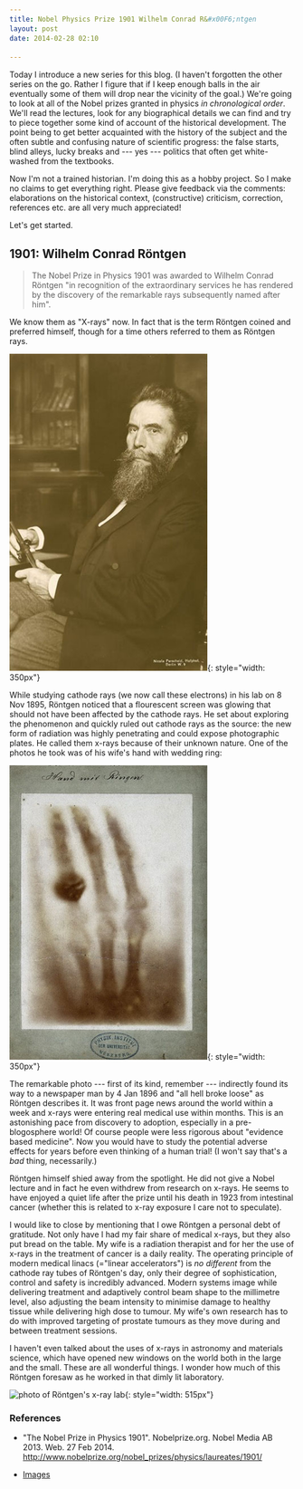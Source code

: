 ```yaml
---
title: Nobel Physics Prize 1901 Wilhelm Conrad R&#x00F6;ntgen
layout: post
date: 2014-02-28 02:10

---
```


Today I introduce a new series for this blog. (I haven't forgotten the other
series on the go. Rather I figure that if I keep enough balls in the air
eventually some of them will drop near the vicinity of the goal.) We're going to
look at all of the Nobel prizes granted in physics _in chronological order_.
We'll read the lectures, look for any biographical details we can find and try
to piece together some kind of account of the historical development. The
point being to get better acquainted with the history of the subject and the often
subtle and confusing nature of scientific progress: the false starts, blind
alleys, lucky breaks and --- yes --- politics that often get white-washed from the
textbooks.

Now I'm not a trained historian. I'm doing this as a hobby project. So I make no
claims to get everything right. Please give feedback via the comments:
elaborations on the historical context, (constructive) criticism, correction,
references etc. are all very much appreciated!

Let's get started.

## 1901: Wilhelm Conrad R&#x00F6;ntgen

> The Nobel Prize in Physics 1901 was awarded to Wilhelm Conrad R&#x00F6;ntgen
> "in recognition of the extraordinary services he has rendered by the
> discovery of the remarkable rays subsequently named after him".

We know them as "X-rays" now. In fact that is the term R&#x00F6;ntgen coined and
preferred himself, though for a time others referred to them as R&#x00F6;ntgen rays.

![R&#x00F6;ntgen portrait](/images/nobels/1901_rontgen/rontgen_portrait_2_photo.jpg){:
style="width: 350px"}

While studying cathode rays (we now call these electrons) in his lab on 8 Nov 1895,
R&#x00F6;ntgen noticed that a flourescent screen was glowing that should not have been
affected by the cathode rays. He set about exploring the phenomenon and quickly
ruled out cathode rays as the source: the new form of radiation was highly
penetrating and could expose photographic plates. He called them x-rays because
of their unknown nature. One of the photos he took was of his wife's hand with
wedding ring:

![xray of hand](/images/nobels/1901_rontgen/rontgen_x-ray_photo.jpg){:
style="width: 350px"}

The remarkable photo --- first of its kind, remember --- indirectly found its
way to a newspaper man by 4 Jan 1896 and "all hell broke loose" as
R&#x00F6;ntgen describes it. It was front page news around the world within a
week and x-rays were entering real medical use within months. This is an
astonishing pace from discovery to adoption, especially in a pre-blogosphere
world! Of course people were less rigorous about "evidence based medicine".
Now you would have to study the potential adverse effects for years before even
thinking of a human trial! (I won't say that's a *bad* thing, necessarily.)

R&#x00F6;ntgen himself shied away from the spotlight. He did not give a Nobel
lecture and in fact he even withdrew from research on x-rays. He seems to have
enjoyed a quiet life after the prize until his death in 1923 from intestinal
cancer (whether this is related to x-ray exposure I care not to speculate).

I would like to close by mentioning that I owe R&#x00F6;ntgen a personal debt of
gratitude. Not only have I had my fair share of medical x-rays, but they also
put bread on the table. My wife is a radiation therapist and for her the use of
x-rays in the treatment of cancer is a daily reality. The operating principle of
modern medical linacs (="linear accelerators") is *no different* from the
cathode ray tubes of R&#x00F6;ntgen's day, only their degree of sophistication,
control and safety is incredibly advanced. Modern systems image while delivering
treatment and adaptively control beam shape to the millimetre level, also
adjusting the beam intensity to minimise damage to healthy tissue while delivering
high dose to tumour. My wife's own research has to do with improved targeting of
prostate tumours as they move during and between treatment sessions.

I haven't even talked about the uses of x-rays in astronomy and materials
science, which have opened new windows on the world both in the large and the small.
These are all wonderful things. I wonder how much of this R&#x00F6;ntgen
foresaw as he worked in that dimly lit laboratory.

![photo of R&#x00F6;ntgen's x-ray
lab](/images/nobels/1901_rontgen/rontgen_x-ray_room.jpg){: style="width: 515px"}

### References

* "The Nobel Prize in Physics 1901". Nobelprize.org. Nobel Media AB 2013. Web. 27 Feb 2014. <http://www.nobelprize.org/nobel_prizes/physics/laureates/1901/> 

* [Images](http://www.nobelprize.org/nobel_prizes/physics/laureates/1901/rontgen-photo.html)
